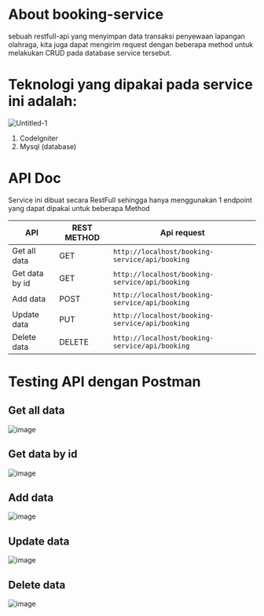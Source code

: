 # About booking-service
sebuah restfull-api yang menyimpan data transaksi penyewaan lapangan olahraga, kita juga dapat mengirim request dengan beberapa method untuk melakukan CRUD pada database service tersebut.

# Teknologi yang dipakai pada service ini adalah:
![Untitled-1](https://user-images.githubusercontent.com/59037594/198886163-2d1eea03-a492-482b-9307-b2b345273915.png)
1. CodeIgniter
2. Mysql (database)

# API Doc
Service ini dibuat secara RestFull sehingga hanya menggunakan 1 endpoint yang dapat dipakai untuk beberapa Method

| API            | REST METHOD   | Api request |
| -------------  | ------------- | -------------|
| Get all data   | GET | `http://localhost/booking-service/api/booking`  | 
| Get data by id | GET | `http://localhost/booking-service/api/booking`  |
| Add data       | POST | `http://localhost/booking-service/api/booking`  |
| Update data    | PUT | `http://localhost/booking-service/api/booking` |
| Delete data    | DELETE | `http://localhost/booking-service/api/booking`  |

# Testing API dengan Postman
## Get all data
![image](https://user-images.githubusercontent.com/59037594/198870964-e4161b3b-535d-45e3-b8d4-993718252a7b.png)

## Get data by id
![image](https://user-images.githubusercontent.com/59037594/198871016-d2621b05-6ed3-49fc-afe7-3c5640906157.png)

## Add data
![image](https://user-images.githubusercontent.com/59037594/198885662-d6fcb8a2-7052-492d-b4b5-f1c16b43cfc8.png)

## Update data
![image](https://user-images.githubusercontent.com/59037594/198885764-bec49451-587d-45be-a4e8-79542ee91324.png)

## Delete data
![image](https://user-images.githubusercontent.com/59037594/198885825-2c5acf97-dc04-437f-afb8-754ea506884a.png)
